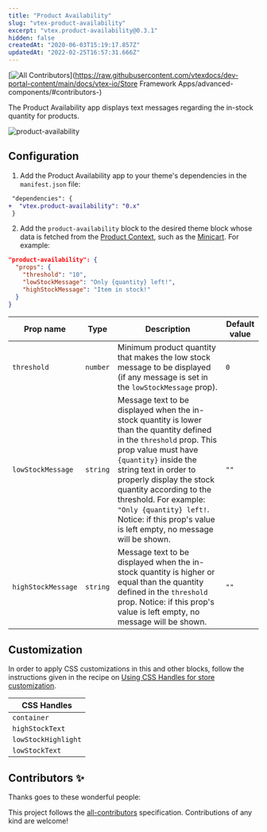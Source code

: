 ```yaml
---
title: "Product Availability"
slug: "vtex-product-availability"
excerpt: "vtex.product-availability@0.3.1"
hidden: false
createdAt: "2020-06-03T15:19:17.857Z"
updatedAt: "2022-02-25T16:57:31.666Z"
---
```

<!-- DOCS-IGNORE:start -->
<!-- ALL-CONTRIBUTORS-BADGE:START - Do not remove or modify this section -->
[![All Contributors](https://img.shields.io/badge/all_contributors-0-orange.svg?style=flat-square)](https://raw.githubusercontent.com/vtexdocs/dev-portal-content/main/docs/vtex-io/Store Framework Apps/advanced-components/#contributors-)
<!-- ALL-CONTRIBUTORS-BADGE:END -->
<!-- DOCS-IGNORE:end -->

The Product Availability app displays text messages regarding the in-stock quantity for products. 

![product-availability](https://raw.githubusercontent.com/vtexdocs/dev-portal-content/main/images/vtex-product-availability-0.png)

## Configuration

1. Add the Product Availability app to your theme's dependencies in the `manifest.json` file:

```diff
 "dependencies": {
+  "vtex.product-availability": "0.x"
 }
```

2. Add the `product-availability` block to the desired theme block whose data is fetched from the [Product Context](https://developers.vtex.com/vtex-developer-docs/docs/vtex-product-context), such as the [Minicart](https://developers.vtex.com/vtex-developer-docs/docs/vtex-minicart). For example:

```json
"product-availability": {
  "props": {
    "threshold": "10",
    "lowStockMessage": "Only {quantity} left!",
    "highStockMessage": "Item in stock!"
  }
}
```

| Prop name           | Type      | Description                                                 | Default value | 
| ------------------- | --------- | ----------------------------------------------------------- | ------------- |
| `threshold`     | `number` | Minimum product quantity that makes the low stock message to be displayed (if any message is set in the `lowStockMessage` prop).   | `0` | 
| `lowStockMessage` | `string` | Message text to be displayed when the in-stock quantity is lower than the quantity defined in the `threshold` prop. This prop value must have `{quantity}` inside the string text in order to properly display the stock quantity according to the threshold. For example: `"Only {quantity} left!`. Notice: if this prop's value is left empty, no message will be shown. | `""` | 
| `highStockMessage`  | `string` | Message text to be displayed when the in-stock quantity is higher or equal than the quantity defined in the `threshold` prop. Notice: if this prop's value is left empty, no message will be shown. | `""` | 

## Customization

In order to apply CSS customizations in this and other blocks, follow the instructions given in the recipe on [Using CSS Handles for store customization](https://developers.vtex.com/vtex-developer-docs/docs/vtex-io-documentation-using-css-handles-for-store-customization).

| CSS Handles |
| ----------- | 
| `container` | 
| `highStockText` | 
| `lowStockHighlight` | 
| `lowStockText` | 

<!-- DOCS-IGNORE:start -->

## Contributors ✨

Thanks goes to these wonderful people:

<!-- ALL-CONTRIBUTORS-LIST:START - Do not remove or modify this section -->
<!-- prettier-ignore-start -->
<!-- markdownlint-disable -->
<!-- markdownlint-enable -->
<!-- prettier-ignore-end -->
<!-- ALL-CONTRIBUTORS-LIST:END -->

This project follows the [all-contributors](https://github.com/all-contributors/all-contributors) specification. Contributions of any kind are welcome!

<!-- DOCS-IGNORE:end -->